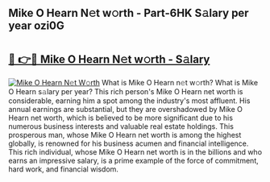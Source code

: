 ## Mike O Hearn N𝚎t w𝚘rth - Part-6HK S𝚊lary per year ozi0G

# <h2><a href="http://gc0t69.nevu.top/?p=Mike+O+Hearn">🔗 👉🔴 Mike O Hearn N𝚎t w𝚘rth - S𝚊lary</a></h2>

[![Mike O Hearn N𝚎t W𝚘rth](https://i.imgur.com/Oavwk0R.jpeg)](http://gc0t69.nevu.top/?p=Mike+O+Hearn)
What is Mike O Hearn n𝚎t w𝚘rth? What is Mike O Hearn s𝚊lary per year?
This rich person's Mike O Hearn net worth is considerable, earning him a spot among the industry's most affluent. His annual earnings are substantial, but they are overshadowed by Mike O Hearn net worth, which is believed to be more significant due to his numerous business interests and valuable real estate holdings. This prosperous man, whose Mike O Hearn net worth is among the highest globally, is renowned for his business acumen and financial intelligence. This rich individual, whose Mike O Hearn net worth is in the billions and who earns an impressive salary, is a prime example of the force of commitment, hard work, and financial wisdom.
